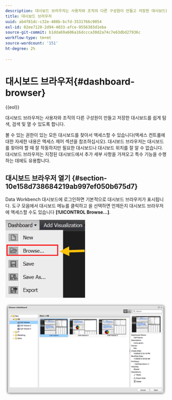 ```yaml
---
description: 대시보드 브라우저는 사용자와 조직의 다른 구성원이 만들고 저장한 대시보드를 쉽게 탐색, 검색 및 열 수 있도록 합니다.
title: 대시보드 브라우저
uuid: ab4f81dc-c32e-408b-bcfd-3531766c9054
exl-id: 02ee7120-2d94-4033-afce-9556383d1eba
source-git-commit: b1dda69a606a16dccca30d2a74c7e63dbd27936c
workflow-type: tm+mt
source-wordcount: '151'
ht-degree: 2%

---
```


# 대시보드 브라우저{#dashboard-browser}

{{eol}}

대시보드 브라우저는 사용자와 조직의 다른 구성원이 만들고 저장한 대시보드를 쉽게 탐색, 검색 및 열 수 있도록 합니다.

볼 수 있는 권한이 있는 모든 대시보드를 찾아서 액세스할 수 있습니다(액세스 컨트롤에 대한 자세한 내용은 액세스 제어 섹션을 참조하십시오). 대시보드 브라우저는 대시보드를 찾아야 할 때 잘 작동하지만 필요한 대시보드나 대시보드 위치를 잘 알 수 없습니다. 대시보드 브라우저는 지정된 대시보드에서 추가 세부 사항을 가져오고 특수 기능을 수행하는 데에도 유용합니다.

## 대시보드 브라우저 열기 {#section-10e158d738684219ab997ef050b675d7}

Data Workbench 대시보드에 로그인하면 기본적으로 대시보드 브라우저가 표시됩니다. 도구 모음에서 대시보드 메뉴를 클릭하고 을 선택하면 언제든지 대시보드 브라우저에 액세스할 수도 있습니다 **[!UICONTROL Browse…]**.

![](assets/browse.png)

![](assets/choose_a_dashboard.png)
